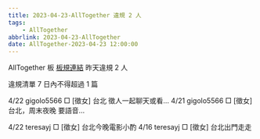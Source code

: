 ```yaml
---
title: 2023-04-23-AllTogether 違規 2 人
tags:
    - AllTogether
abbrlink: 2023-04-23-AllTogether
date: AllTogether-2023-04-23 12:00:00
---
```

AllTogether 板 [板規連結](https://www.ptt.cc/bbs/AllTogether/M.1643211430.A.5FB.html)
昨天違規 2 人
<!-- more -->

違規清單
7 日內不得超過 1 篇

4/22 gigolo5566 □ [徵女] 台北  徵人一起聊天或看…
4/21 gigolo5566 □ [徵女] 台北，周末夜晚 要語音…

4/22 teresayj □ [徵女] 台北今晚電影小酌
4/16 teresayj □ [徵女] 台北出門走走